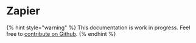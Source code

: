 # Zapier

{% hint style="warning" %}
This documentation is work in progress. Feel free to [contribute on Github](https://github.com/surjithctly/web3forms-docs).
{% endhint %}
